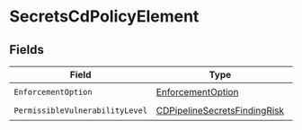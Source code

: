 # SecretsCdPolicyElement


## Fields

| Field                                                                               | Type                                                                                | Required                                                                            | Description                                                                         |
| ----------------------------------------------------------------------------------- | ----------------------------------------------------------------------------------- | ----------------------------------------------------------------------------------- | ----------------------------------------------------------------------------------- |
| `EnforcementOption`                                                                 | [EnforcementOption](../../models/shared/enforcementoption.md)                       | :heavy_check_mark:                                                                  | N/A                                                                                 |
| `PermissibleVulnerabilityLevel`                                                     | [CDPipelineSecretsFindingRisk](../../models/shared/cdpipelinesecretsfindingrisk.md) | :heavy_check_mark:                                                                  | N/A                                                                                 |